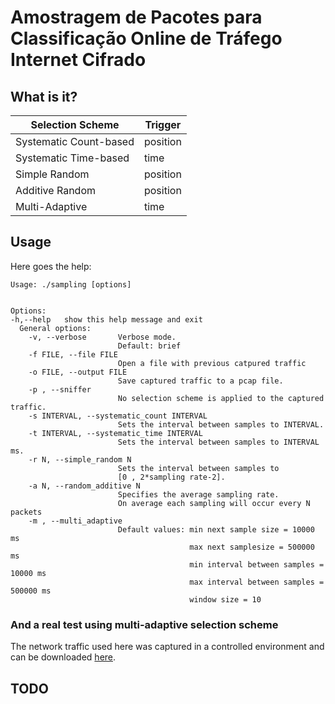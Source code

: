 Amostragem de Pacotes para Classificação Online de Tráfego Internet Cifrado
=======

What is it?
-----------


| Selection Scheme         | Trigger  |
| ------------------------ | -------- |
| Systematic Count-based   | position |
| Systematic Time-based    | time     |
| Simple Random            | position |
| Additive Random          | position |
| Multi-Adaptive           | time     |


Usage
-----------

Here goes the help:

```
Usage: ./sampling [options]


Options:
-h,--help   show this help message and exit
  General options:
    -v, --verbose       Verbose mode.
                        Default: brief
    -f FILE, --file FILE
                        Open a file with previous catpured traffic
    -o FILE, --output FILE
                        Save captured traffic to a pcap file.
    -p , --sniffer
                        No selection scheme is applied to the captured traffic.
    -s INTERVAL, --systematic_count INTERVAL
                        Sets the interval between samples to INTERVAL.
    -t INTERVAL, --systematic_time INTERVAL
                        Sets the interval between samples to INTERVAL ms.
    -r N, --simple_random N
                        Sets the interval between samples to
                        [0 , 2*sampling rate-2].
    -a N, --random_additive N
                        Specifies the average sampling rate.
                        On average each sampling will occur every N packets
    -m , --multi_adaptive
                        Default values: min next sample size = 10000 ms
                                        max next samplesize = 500000 ms
                                        min interval between samples = 10000 ms
                                        max interval between samples = 500000 ms
                                        window size = 10

```
### And a real test using multi-adaptive selection scheme
The network traffic used here was captured in a controlled environment and can be downloaded [here](http://download_trace_usado_nos_teste.com).

TODO
-----------
